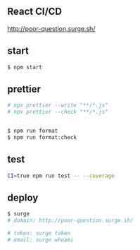  ## React CI/CD

http://poor-question.surge.sh/

## start

```bash
$ npm start
```

## prettier

```bash
# npx prettier --write "**/*.js"
# npx prettier --check "**/*.js"


$ npm run format
$ npm run format:check
```

## test

```bash
CI=true npm run test -- --coverage
```

## deploy

```bash
$ surge
# domain: http://poor-question.surge.sh/

# token: surge token
# email: surge whoami
```